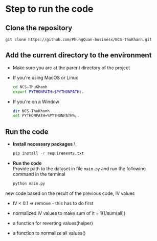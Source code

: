# Step to run the code

## Clone the repository

`git clone https://github.com/PhungQuan-business/NCS-ThuKhanh.git`

## Add the current directory to the environment

- Make sure you are at the parent directory of the project
- If you're using MacOS or Linux

  ```sh
  cd NCS-ThuKhanh
  export PYTHONPATH=$PYTHONPATH:.
  ```

- If you're on a Window

  ```sh
  dir NCS-ThuKhanh
  set PYTHONPATH=%PYTHONPATH%;.
  ```

## Run the code

- **Install necessary packages** \

  ```sh
  pip install -r requirements.txt
  ```

- **Run the code** \
  Provide path to the dataset in file `main.py` and run the following command in the terminal
  ```sh
  python main.py
  ```

new code
based on the result of the previous code, IV values

- IV < 0.1 => remove - this has to do first
- normalized IV values to make sum of it = 1(1/sum(all))

- a function for reverting values(helper)
- a function to normalize all values()
